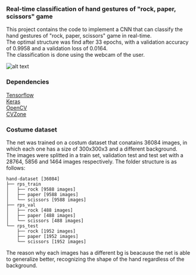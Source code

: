 ### Real-time classification of hand gestures of "rock, paper, scissors" game
This project contains the code to implement a CNN that can classify the hand gestures of "rock, paper, scissors" game in real-time.  
The optimal structure was find after 33 epochs, with a validation accuracy of 0.9958 and a validation loss of 0.0164.  
The classification is done using the webcam of the user.  


![alt text](https://github.com/AndreaFilippini/rock_paper_scissors_classifier/blob/main/final_result/result.gif?raw=true)

### Dependencies
[Tensorflow](https://www.tensorflow.org/)  
[Keras](https://keras.io/)  
[OpenCV](https://opencv.org/)  
[CVZone](https://www.computervision.zone/)  

### Costume dataset
The net was trained on a costum dataset that conatains 36084 images, in which each one has a size of 300x300x3 and a different background.  
The images were splitted in a train set, validation test and test set with a 28764, 5856 and 1464 images respectively.
The folder structure is as follows:
```
hand-dataset [36084]  
├── rps_train  
│   ├── rock [9588 images]  
│   ├── paper [9588 images]  
│   └── scissors [9588 images]  
├── rps_val
│   ├── rock [488 images]
│   ├── paper [488 images]
│   └── scissors [488 images]
└── rps_test
    ├── rock [1952 images]
    ├── paper [1952 images]
    └── scissors [1952 images]
```
The reason why each images has a different bg is beacause the net is able to generalize better, recognizing the shape of the hand regardless of the background.
